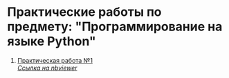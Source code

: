 # Практические работы по предмету: "Программирование на языке Python"

1. [Практическая работа №1](https://github.com/nikolaevaxenov/PythonCourse/blob/master/ПР1_Вар21_Николаев-Аксенов_ИКБО-20-19.ipynb)  
[*Ссылка на nbviewer*](https://nbviewer.jupyter.org/github/nikolaevaxenov/PythonCourse/blob/master/ПР1_Вар21_Николаев-Аксенов_ИКБО-20-19.ipynb)

